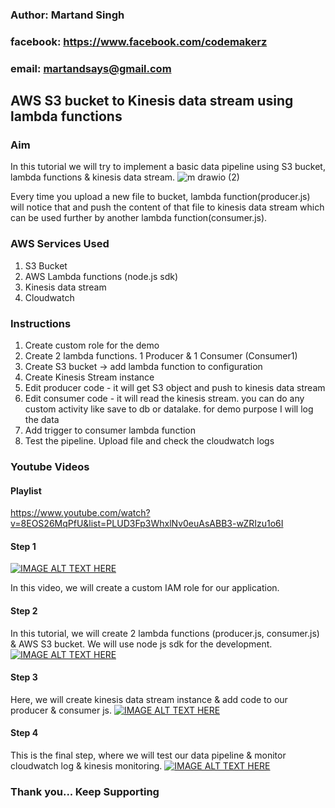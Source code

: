 ### Author: Martand Singh
### facebook: https://www.facebook.com/codemakerz
### email: martandsays@gmail.com

## AWS S3 bucket to Kinesis data stream using lambda functions

### Aim
In this tutorial we will try to implement a basic data pipeline using S3 bucket, lambda functions & kinesis data stream. 
![m drawio (2)](https://user-images.githubusercontent.com/32331579/164473789-96de49f9-5bf3-421f-ae89-2b661ee18bf4.png)

Every time you upload a new file to bucket, lambda function(producer.js) will notice that and push the content of that file to kinesis data stream which can be used further by another lambda function(consumer.js).

### AWS Services Used
1. S3 Bucket
2. AWS Lambda functions (node.js sdk)
3. Kinesis data stream
4. Cloudwatch

### Instructions
1. Create custom role for the demo
2. Create 2 lambda functions. 1 Producer & 1 Consumer (Consumer1)
3. Create S3 bucket -> add lambda function to configuration
4. Create Kinesis Stream instance
5. Edit producer code - it will get S3 object and push to kinesis data stream
6. Edit consumer code - it will read the kinesis stream. you can do any custom activity like save to db or datalake. for demo purpose I will log the data
7. Add trigger to consumer lambda function
8. Test the pipeline. Upload file and check the cloudwatch logs

### Youtube Videos
#### Playlist
https://www.youtube.com/watch?v=8EOS26MqPfU&list=PLUD3Fp3WhxlNv0euAsABB3-wZRIzu1o6I


#### Step 1

[![IMAGE ALT TEXT HERE](https://img.youtube.com/vi/8EOS26MqPfU/0.jpg)](https://www.youtube.com/watch?v=8EOS26MqPfU)

In this video, we will create a custom IAM role for our application.

#### Step 2
In this tutorial, we will create 2 lambda functions (producer.js, consumer.js) & AWS S3 bucket. We will use node js sdk for the development.
[![IMAGE ALT TEXT HERE](https://img.youtube.com/vi/yxzk_o93YSs/0.jpg)](https://www.youtube.com/watch?v=yxzk_o93YSs)

#### Step 3
Here, we will create kinesis data stream instance & add code to our producer & consumer js.
[![IMAGE ALT TEXT HERE](https://img.youtube.com/vi/Ad5Y4xmzMik/0.jpg)](https://www.youtube.com/watch?v=Ad5Y4xmzMik)

#### Step 4
This is the final step, where we will test our data pipeline & monitor cloudwatch log & kinesis monitoring.
[![IMAGE ALT TEXT HERE](https://img.youtube.com/vi/qlwHXcjBT3w/0.jpg)](https://www.youtube.com/watch?v=qlwHXcjBT3w)


### Thank you... Keep Supporting
